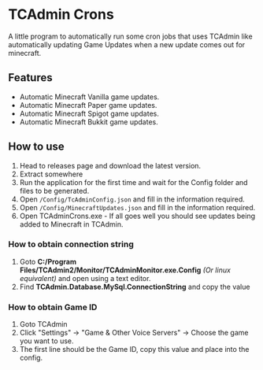﻿# TCAdmin Crons

A little program to automatically run some cron jobs that uses TCAdmin like automatically updating Game Updates when a new update comes out for minecraft.

## Features
 - Automatic Minecraft Vanilla game updates.
 - Automatic Minecraft Paper game updates.
- Automatic Minecraft Spigot game updates.
- Automatic Minecraft Bukkit game updates.
 
 ## How to use
 1. Head to releases page and download the latest version.
 2. Extract somewhere
 3. Run the application for the first time and wait for the Config folder and files to be generated.
 4. Open `/Config/TcAdminConfig.json` and fill in the information required.
 5. Open `/Config/MinecraftUpdates.json` and fill in the information required.
 6. Open TCAdminCrons.exe - If all goes well you should see updates being added to Minecraft in TCAdmin.
 
### How to obtain connection string
1. Goto **C:/Program Files/TCAdmin2/Monitor/TCAdminMonitor.exe.Config** _(Or linux equivalent)_ and open using a text editor.
2. Find **TCAdmin.Database.MySql.ConnectionString** and copy the value

### How to obtain Game ID
1. Goto TCAdmin
2. Click "Settings" -> "Game & Other Voice Servers" -> Choose the game you want to use.
3. The first line should be the Game ID, copy this value and place into the config.